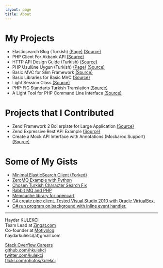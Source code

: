 ```yaml
---
layout: page
title: About
---
```


<div id="home">
<h1>My Projects</h1>
<ul class="posts">
  <li>Elasticsearch Blog (Turkish) <a href="http://elasticsearch.kulekci.net/" target="_blank">(Page)</a> <a href="https://github.com/hkulekci/elasticsearch" target="_blank">(Source)</a></li>
  <li>PHP Client For Akbank API <a href="https://github.com/hkulekci/php-akbank-api" target="_blank">(Source)</a></li>
  <li>HTTP API Design Guide (Turkish) <a href="https://github.com/hkulekci/http-api-design/tree/master/tr" target="_blank">(Source)</a></li>
  <li>PHP Usulüne Uygun (Turkish) <a href="http://kulekci.net/php-the-right-way" target="_blank">(Page)</a> <a href="http://github.com/hkulekci/php-the-right-way" target="_blank">(Source)</a></li>
  <li>Basic MVC for Slim Framework <a href="https://github.com/hkulekci/basicmvc" target="_blank">(Source)</a></li>
  <li>Basic Libraries for Basic MVC <a href="https://github.com/hkulekci/basiclibs" target="_blank">(Source)</a></li>
  <li>Light Session Class <a href="https://github.com/hkulekci/session" target="_blank">(Source)</a></li>
  <li>PHP-FIG Standarts Turkish Translation <a href="https://github.com/hkulekci/fig-standards" target="_blank">(Source)</a></li>
  <li>A Light Tool for PHP Command Line Interface <a href="https://github.com/hkulekci/light-php-cli" target="_blank">(Source)</a></li>
</ul>
<h1>Projects that I Contributed</h1>
<ul>
  <li>Zend Framework 2 Boilerplate for Large Application <a href="https://github.com/biberlabs/zf2-boilerplate" target="_blank">(Source)</a></li>
  <li>Zend Expressive Rest API Example <a href="https://github.com/biberlabs/rest-expressive-example" target="_blank">(Source)</a></li>
  <li>Create a Mock API Interface with Annotations (Mockaroo Support) <a href="https://github.com/biberlabs/mocker" target="_blank">(Source)</a></li>
</ul>
<h1>Some of My Gists</h1>
<ul class="posts">
  <li><a href="https://gist.github.com/hkulekci/c6ec655b23901f5e0f15" target="_blank">Minimal ElasticSearch Client (Forked)</a></li>
  <li><a href="https://gist.github.com/hkulekci/cb3632fbe6fc08e13e56" target="_blank">ZeroMQ Example with Python</a></li>
  <li><a href="https://gist.github.com/hkulekci/7091324" target="_blank">Chosen Turkish Character Search Fix</a></li>
  <li><a href="https://gist.github.com/hkulekci/6087182" target="_blank">Rabbit MQ and PHP</a></li>
  <li><a href="https://gist.github.com/hkulekci/5553902" target="_blank">Memcache library for opencart </a></li>
  <li><a href="https://gist.github.com/hkulekci/4971216" target="_blank">C# create pipe client. Tested Visual Studio 2010 with Oracle VirtualBox.</a></li>
  <li><a href="https://gist.github.com/hkulekci/4004277" target="_blank">C# run program on background with inline event handler.</a></li>
</ul>

<hr>

<div class="contact1">
  <p>
    Haydar KULEKCI<br />
    Team Lead at <a href="https://www.zingat.com" target="_blank">Zingat.com</a><br />
    Co-founder at <a href="https://motivolog.com" target="_blank">Motivolog</a><br/>
    haydarkulekci(at)gmail.com
  </p>
</div>
<div class="contact2">
  <p>
    <a href="http://careers.stackoverflow.com/kulekci" target="_blank">Stack Overflow Careers</a><br />
    <a href="http://github.com/hkulekci/" target="_blank">github.com/hkulekci</a><br />
    <a href="http://twitter.com/kulekci/" target="_blank">twitter.com/kulekci</a><br />
    <a href="http://flickr.com/photos/kulekci/" target="_blank">flickr.com/photos/kulekci</a>
  </p>
</div>
<div style="clear:both;"></div>
